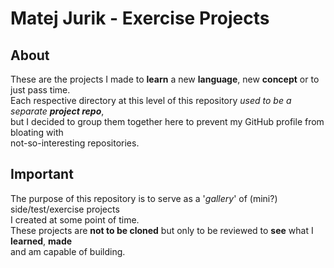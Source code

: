 # Matej Jurik - Exercise Projects

## About

These are the projects I made to __learn__ a new __language__, new __concept__ or to just pass time.  
Each respective directory at this level of this repository _used to be a separate **project repo**_,  
but I decided to group them together here to prevent my GitHub profile from bloating with  
not-so-interesting repositories.  

## Important

The purpose of this repository is to serve as a '_gallery_' of (mini?) side/test/exercise projects  
I created at some point of time.  
These projects are __not to be cloned__ but only to be reviewed to __see__ what I __learned__, __made__  
and am capable of building.  

